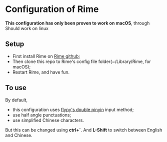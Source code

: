 # Configuration of Rime

**This configuration has only been proven to work on macOS**, through Should work on linux

## Setup

- First install Rime on [Rime github](<https://github.com/rime>);
- Then clone this repo to Rime's config file folder(~/Library/Rime, for macOS);
- Restart Rime, and have fun.

## To use

By default, 

- this configuration uses [flypy's double pinyin](https://www.flypy.com/pin.html) input method;
- use half angle punctuations;
- use simplified Chinese characters.

But this can be changed using **ctrl+`**. And **L-Shift** to switch between English and Chinese.

